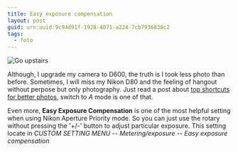 ```yaml
---
title: Easy exposure compensation
layout: post
guid: urn:uuid:9c94d91f-1928-4071-a224-7cb7936838c2
tags:
  - foto
---
```


![Go upstairs](http://pic.yupoo.com/lishugo/DvYwH79b/medish.jpg)

Although, I upgrade my camera to D600, the truth is I took less photo than before. Sometimes, I will miss my Nikon D80 and the feeling of hangout without perpose but only photography. Just read a post about [top shortcuts for better photos](http://digital-photography-school.com/top-5-shortcuts-for-better-photos), switch to *A* mode is one of that. 

Even more, **Easy Exposure Compensation** is one of the most helpful setting when using Nikon Aperture Priority mode. So you can just use the rotary without pressing the '+/-' button to adjust particular exposure. This setting locate in *CUSTOM SETTING MENU* -- *Metering/exposure* -- *Easy exposure compensation*


